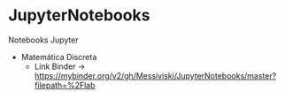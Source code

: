 # JupyterNotebooks

Notebooks Jupyter 
  - Matemática Discreta
    - Link Binder -> https://mybinder.org/v2/gh/Messiviski/JupyterNotebooks/master?filepath=%2Flab
